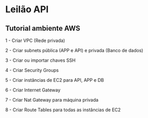 # Leilão API

## Tutorial ambiente AWS

1 - Criar VPC (Rede privada)

2 - Criar subnets pública (APP e API) e privada (Banco de dados)

3 - Criar ou importar chaves SSH

4 - Criar Security Groups

5 - Criar instâncias de EC2 para API, APP e DB

6 - Criar Internet Gateway

7 - Criar Nat Gateway para máquina privada

8 - Criar Route Tables para todas as instâncias de EC2

